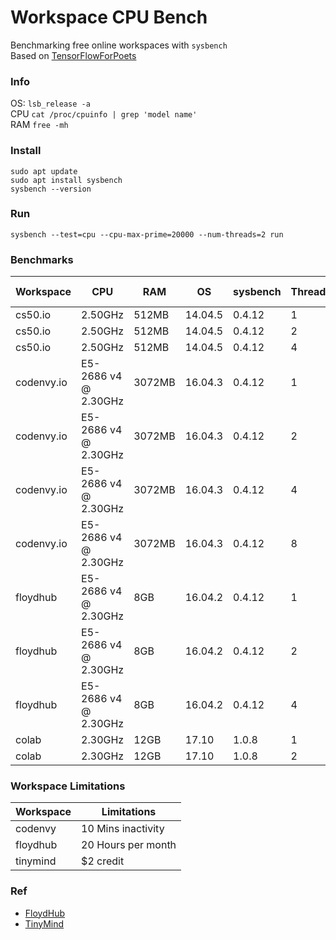# Workspace CPU Bench

Benchmarking free online workspaces with `sysbench`     
Based on [TensorFlowForPoets](https://github.com/EN10/TensorFlowForPoets#benchmarks)

### Info

OS: `lsb_release -a`    
CPU `cat /proc/cpuinfo | grep 'model name'`    
RAM `free -mh`

### Install

    sudo apt update
    sudo apt install sysbench
    sysbench --version

### Run

    sysbench --test=cpu --cpu-max-prime=20000 --num-threads=2 run

### Benchmarks

| Workspace | CPU | RAM | OS | sysbench | Threads | Total Time |   
| -------- | ------- | ---- | ------- | ------- | ------ | ----- |
| cs50.io | 2.50GHz | 512MB | 14.04.5 | 0.4.12 | 1 | 28.8560s |
| cs50.io | 2.50GHz | 512MB | 14.04.5 | 0.4.12 | 2 | 20.9147s |
| cs50.io | 2.50GHz | 512MB | 14.04.5 | 0.4.12 | 4 | 21.8916s |
| codenvy.io | E5-2686 v4 @ 2.30GHz | 3072MB | 16.04.3 | 0.4.12 | 1 | 28.0834s |
| codenvy.io | E5-2686 v4 @ 2.30GHz | 3072MB | 16.04.3 | 0.4.12 | 2 | 14.2357s |
| codenvy.io | E5-2686 v4 @ 2.30GHz | 3072MB | 16.04.3 | 0.4.12 | 4 | 8.5462s |
| codenvy.io | E5-2686 v4 @ 2.30GHz | 3072MB | 16.04.3 | 0.4.12 | 8 | 8.5361s |
| floydhub | E5-2686 v4 @ 2.30GHz | 8GB | 16.04.2 | 0.4.12 | 1 | 28.0695s |
| floydhub | E5-2686 v4 @ 2.30GHz | 8GB | 16.04.2 | 0.4.12 | 2 | 17.0584s |
| floydhub | E5-2686 v4 @ 2.30GHz | 8GB | 16.04.2 | 0.4.12 | 4 | 17.1446s |
| colab | 2.30GHz | 12GB | 17.10 | 1.0.8 | 1 | 10.0003s |
| colab | 2.30GHz | 12GB | 17.10 | 1.0.8 | 2 | 10.0017s |

### Workspace Limitations

| Workspace | Limitations |
| -------- | --------- |
| codenvy | 10 Mins inactivity |
| floydhub | 20 Hours per month |
| tinymind | $2 credit |

### Ref
* [FloydHub](https://github.com/EN10/FloydHub)  
* [TinyMind](https://www.tinymind.com)